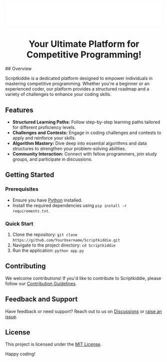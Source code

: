 <p align="center">
  <img src="assets/images/logo.png" alt="Scriptkiddie Logo" width="500">
</p>

<h1 align="center">Your Ultimate Platform for Competitive Programming!</h1>
## Overview

Scriptkiddie is a dedicated platform designed to empower individuals in mastering competitive programming. Whether you're a beginner or an experienced coder, our platform provides a structured roadmap and a variety of challenges to enhance your coding skills.

## Features

- **Structured Learning Paths:** Follow step-by-step learning paths tailored for different proficiency levels.
- **Challenges and Contests:** Engage in coding challenges and contests to apply and reinforce your skills.
- **Algorithm Mastery:** Dive deep into essential algorithms and data structures to strengthen your problem-solving abilities.
- **Community Interaction:** Connect with fellow programmers, join study groups, and participate in discussions.

## Getting Started

### Prerequisites

- Ensure you have [Python](https://www.python.org/downloads/) installed.
- Install the required dependencies using `pip install -r requirements.txt`.

### Quick Start

1. Clone the repository: `git clone https://github.com/YourUsername/Scriptkiddie.git`
2. Navigate to the project directory: `cd Scriptkiddie`
3. Run the application: `python app.py`

## Contributing

We welcome contributions! If you'd like to contribute to Scriptkiddie, please follow our [Contribution Guidelines](CONTRIBUTING.md).

## Feedback and Support

Have feedback or need support? Reach out to us on [Discussions](https://github.com/YourUsername/Scriptkiddie/discussions) or [raise an issue](https://github.com/YourUsername/Scriptkiddie/issues).

## License

This project is licensed under the [MIT License](LICENSE).

Happy coding!
